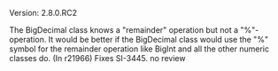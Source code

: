 Version: 2.8.0.RC2

The BigDecimal class knows a "remainder" operation but not a "%"-operation. It would be better if the BigDecimal class would use the "%" symbol for the remainder operation like BigInt and all the other numeric classes do.
(In r21966) Fixes SI-3445. no review
